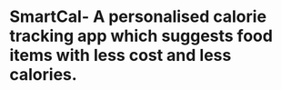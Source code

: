 # SmartCal- A personalised calorie tracking app which suggests food items with less cost and less calories.
